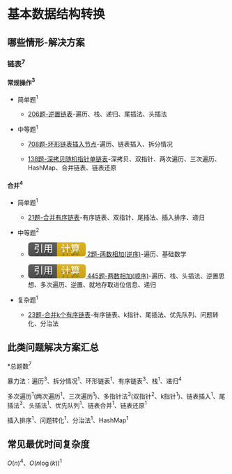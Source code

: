 # 基本数据结构转换

## 哪些情形-解决方案

### 链表$^7$

#### 常规操作$^3$

+ 简单题$^1$

  + [206题-逆置链表]-遍历、栈、递归、尾插法、头插法

+ 中等题$^1$

  + [708题-环形链表插入节点]-遍历、链表插入、拆分情况

  + [138题-深拷贝随机指针单链表]-深拷贝、双指针、两次遍历、三次遍历、HashMap、合并链表、链表还原

#### 合并$^4$

+ 简单题$^1$

  + [21题-合并有序链表]-有序链表、双指针、尾插法、插入排序、递归

+ 中等题$^2$

  + [![[引用][计算]](/figures/Ref-Compute.svg) 2题-两数相加(逆序)](/计算/2-AddTwoNumbers.md)-遍历、基础数学

  + [![[引用][计算]](/figures/Ref-Compute.svg) 445题-两数相加(顺序)](/计算/445-AddTwoNumbersII.md)-遍历、栈、头插法、逆置思想、多次遍历、逆置、就地存取进位信息、递归

+ 复杂题$^1$

  + [23题-合并k个有序链表]-有序链表、k指针、尾插法、优先队列、问题转化、分治法

## 此类问题解决方案汇总

\*总题数$^7$

暴力法：遍历$^3$、拆分情况$^1$、环形链表$^1$、有序链表$^3$、栈$^1$、递归$^4$

多次遍历$^1$(两次遍历$^1$、三次遍历$^1$)、多指针法$^3$(双指针$^2$、k指针$^1$)、链表插入$^1$、尾插法$^3$、头插法$^1$、优先队列$^1$、链表合并$^1$、链表还原$^1$

插入排序$^1$、问题转化$^1$、分治法$^1$、HashMap$^1$

## 常见最优时间复杂度

$O(n)^4$、$O(n\log(k))^1$

<!-- 题目链接 -->
[708题-环形链表插入节点]:708-InsertintoaSortedCircularLinkedList.md
[206题-逆置链表]:206-ReverseLinkedList.md
[21题-合并有序链表]:21-MergeTwoSortedLists.md
[23题-合并k个有序链表]:23-MergekSortedLists.md
[138题-深拷贝随机指针单链表]:138-CopyListwithRandomPointer.md
